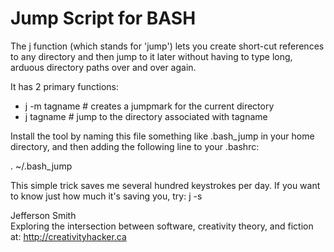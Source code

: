 Jump Script for BASH
====================

The j function (which stands for 'jump') lets you create short-cut references to any directory and then jump to it later without having to type long, arduous directory paths over and over again.

It has 2 primary functions:
   
  * j -m tagname  # creates a jumpmark for the current directory
  * j tagname     # jump to the directory associated with tagname
 
Install the tool by naming this file something like .bash_jump in your home
directory, and then adding the following line to your .bashrc:

   . ~/.bash_jump
 
This simple trick saves me several hundred keystrokes per day. 
If you want to know just how much it's saving you, try: j -s
 
Jefferson Smith\
Exploring the intersection between software, creativity theory, and fiction at: http://creativityhacker.ca
